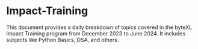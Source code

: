 # Impact-Training

This document provides a daily breakdown of topics covered in the byteXL Impact Training program from December 2023 to June 2024. It includes subjects like Python Basics, DSA, and others.
